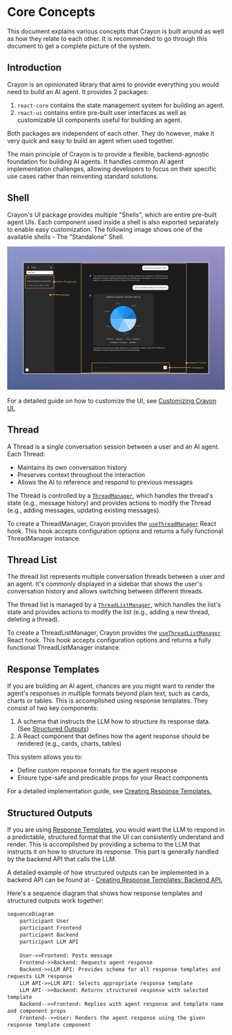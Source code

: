 # Core Concepts

This document explains various concepts that Crayon is built around as well as how they relate to each other. It is
recommended to go through this document to get a complete picture of the system.

## Introduction

Crayon is an opinionated library that aims to provide everything you would need to build an AI agent. It provides 2
packages:

1. `react-core` contains the state management system for building an agent.
2. `react-ui` contains entire pre-built user interfaces as well as customizable UI components useful for building an agent.

Both packages are independent of each other. They do however, make it very quick and easy to build an agent when
used together.

The main principle of Crayon is to provide a flexible, backend-agnostic foundation for building AI agents. It handles common AI agent implementation challenges, allowing
developers to focus on their specific use cases rather than reinventing standard solutions.

## Shell

Crayon's UI package provides multiple "Shells", which are entire pre-built agent UIs. Each component used inside a shell is also exported separately to enable easy customization.
The following image shows one of the available shells - The "Standalone" Shell.

![Visual Guide](./assets/visual-guide.png)

For a detailed guide on how to customize the UI, see <ins>[Customizing Crayon UI](../guides/customization/004-customizing-ui.mdx).</ins>

## Thread

A Thread is a single conversation session between a user and an AI agent. Each Thread:

- Maintains its own conversation history
- Preserves context throughout the interaction
- Allows the AI to reference and respond to previous messages

The Thread is controlled by a <ins>[`ThreadManager`](../reference/js/react-core/type-aliases/ThreadManager.md)</ins>, which handles the thread's state (e.g., message history) and provides actions to modify the Thread (e.g., adding messages, updating existing messages).

To create a ThreadManager, Crayon provides the <ins>[`useThreadManager`](../reference/js/react-core/functions/useThreadManager.md)</ins> React hook. This hook accepts configuration options and returns a fully functional ThreadManager instance.

## Thread List

The thread list represents multiple conversation threads between a user and an agent. It's commonly displayed in a sidebar that shows the user's conversation history and allows
switching between different threads.

The thread list is managed by a <ins>[`ThreadListManager`](../reference/js/react-core/type-aliases/ThreadListManager.md)</ins>, which handles the list's state and provides actions to modify the list (e.g., adding a new thread, deleting a thread).

To create a ThreadListManager, Crayon provides the <ins>[`useThreadListManager`](../reference/js/react-core/functions/useThreadListManager.md)</ins> React hook. This hook accepts configuration options and returns a fully functional ThreadListManager instance.

## Response Templates

If you are building an AI agent, chances are you might want to render the agent's responses in multiple formats beyond plain text, such as cards, charts or tables. This is
accomplished using response templates. They consist of two key components:

1. A schema that instructs the LLM how to structure its response data. (See <ins>[Structured Outputs](#structured-outputs)</ins>)
1. A React component that defines how the agent response should be rendered (e.g., cards, charts, tables)

This system allows you to:
- Define custom response formats for the agent response
- Ensure type-safe and predicable props for your React components

For a detailed implementation guide, see <ins>[Creating Response Templates](../guides/customization/005-response-templates.mdx).</ins>

## Structured Outputs

If you are using <ins>[Response Templates](#response-templates)</ins>, you would want the LLM to respond in a predictable, structured format that the UI can consistently understand and render.
This is accomplished by providing a schema to the LLM that instructs it on how to structure its response. This part is generally handled by the backend API that calls the LLM.

A detailed example of how structured outputs can be implemented in a backend API can be found at -
<ins>[Creating Response Templates: Backend API](../guides/customization/005-response-templates.mdx#step-3-creating-a-backend-endpoint-to-tell-the-llm-about-the-schema).</ins>

Here's a sequence diagram that shows how response templates and structured outputs work together:

```mermaid
sequenceDiagram
    participant User
    participant Frontend
    participant Backend
    participant LLM API

    User->>Frontend: Posts message
    Frontend->>Backend: Requests agent response
    Backend->>LLM API: Provides schema for all response templates and requests LLM response
    LLM API->>LLM API: Selects appropriate response template
    LLM API-->>Backend: Returns structured response with selected template
    Backend-->>Frontend: Replies with agent response and template name and component props
    Frontend-->>User: Renders the agent response using the given response template component
```
